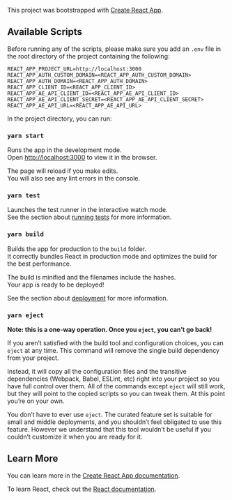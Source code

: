 This project was bootstrapped with [Create React App](https://github.com/facebook/create-react-app).

## Available Scripts

Before running any of the scripts, please make sure you add an `.env` file in the root directory of the project containing the following:

```
REACT_APP_PROJECT_URL=http://localhost:3000
REACT_APP_AUTH_CUSTOM_DOMAIN=<REACT_APP_AUTH_CUSTOM_DOMAIN>
REACT_APP_AUTH_DOMAIN=<REACT_APP_AUTH_DOMAIN>
REACT_APP_CLIENT_ID=<REACT_APP_CLIENT_ID>
REACT_APP_AE_API_CLIENT_ID=<REACT_APP_AE_API_CLIENT_ID>
REACT_APP_AE_API_CLIENT_SECRET=<REACT_APP_AE_API_CLIENT_SECRET>
REACT_APP_AE_API_URL=<REACT_APP_AE_API_URL>
```

In the project directory, you can run:

### `yarn start`

Runs the app in the development mode.<br />
Open [http://localhost:3000](http://localhost:3000) to view it in the browser.

The page will reload if you make edits.<br />
You will also see any lint errors in the console.

### `yarn test`

Launches the test runner in the interactive watch mode.<br />
See the section about [running tests](https://facebook.github.io/create-react-app/docs/running-tests) for more information.

### `yarn build`

Builds the app for production to the `build` folder.<br />
It correctly bundles React in production mode and optimizes the build for the best performance.

The build is minified and the filenames include the hashes.<br />
Your app is ready to be deployed!

See the section about [deployment](https://facebook.github.io/create-react-app/docs/deployment) for more information.

### `yarn eject`

**Note: this is a one-way operation. Once you `eject`, you can’t go back!**

If you aren’t satisfied with the build tool and configuration choices, you can `eject` at any time. This command will remove the single build dependency from your project.

Instead, it will copy all the configuration files and the transitive dependencies (Webpack, Babel, ESLint, etc) right into your project so you have full control over them. All of the commands except `eject` will still work, but they will point to the copied scripts so you can tweak them. At this point you’re on your own.

You don’t have to ever use `eject`. The curated feature set is suitable for small and middle deployments, and you shouldn’t feel obligated to use this feature. However we understand that this tool wouldn’t be useful if you couldn’t customize it when you are ready for it.

## Learn More

You can learn more in the [Create React App documentation](https://facebook.github.io/create-react-app/docs/getting-started).

To learn React, check out the [React documentation](https://reactjs.org/).
